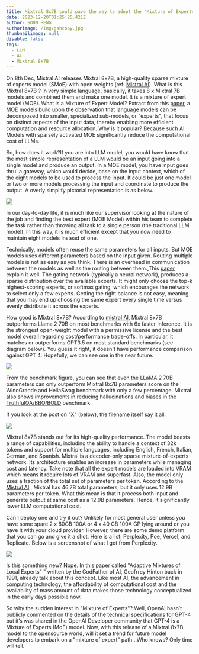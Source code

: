 ```yaml
---
title: Mixtral 8x7B could pave the way to adopt the "Mixture of Experts" model
date: 2023-12-20T01:25:25.421Z
author: SOON HENG
authorimage: /img/gshcopy.jpg
thumbnailimage: null
disable: false
tags:
  - LLM
  - AI
  - Mixtral 8x7B
---
```

On 8th Dec, Mistral AI releases Mixtral 8x7B, a high-quality sparse mixture of experts model (SMoE) with open weights (ref: [Mistral AI](https://mistral.ai/news/mixtral-of-experts/)). What is this Mixtral 8x7B ? In very simple language, basically, it takes 8 x Mixtral 7B models and combined them and make one model. It is a mixture of expert model (MOE). What is a Mixture of Expert Model? Extract from this [paper](https://arxiv.org/pdf/2305.14705.pdf), a MOE models build upon the observation that language models can be decomposed into smaller, specialized sub-models, or "experts", that focus on distinct aspects of the input data, thereby enabling more efficient computation and resource allocation. Why is it popular? Because such AI Models with sparsely activated MOE significantly reduce the computational cost of LLMs.

So, how does it work?If you are into LLM model, you would have know that the most simple representation of a LLM would be an input going into a single model and produce an output. In a MOE model, you have input goes thru' a gateway, which would decide, base on the input context, which of the eight models to be used to process the input. It could be just one model or two or more models processing the input and coordinate to produce the output. A overly simplify pictorial representation is as below.

[![](https://soonhengblog.files.wordpress.com/2023/12/image-6.png?w=900)](https://soonhengblog.files.wordpress.com/2023/12/image-6.png)

In our day-to-day life, it is much like our supervisor looking at the nature of the job and finding the best expert (MOE Model) within his team to complete the task rather than throwing all task to a single person (the traditional LLM model). In this way, it is much efficient except that you now need to maintain eight models instead of one.

Technically, models often reuse the same parameters for all inputs. But MOE models uses different parameters based on the input given. Routing multiple models is not as easy as you think. There is an overhead in communication between the models as well as the routing between them.[ ](https://arxiv.org/abs/2101.03961)This [paper](https://arxiv.org/abs/2101.03961) explain it well. The gating network (typically a neural network), produces a sparse distribution over the available experts. It might only choose the top-k highest-scoring experts, or softmax gating, which encourages the network to select only a few experts. Getting the right balance is not easy, meaning that you may end up choosing the same expert every single time versus evenly distribute it across the experts.

How good is Mixtral 8x7B? According to [mistral AI](https://mistral.ai/news/mixtral-of-experts/), Mixtral 8x7B outperforms Llama 2 70B on most benchmarks with 6x faster inference. It is the strongest open-weight model with a permissive license and the best model overall regarding cost/performance trade-offs. In particular, it matches or outperforms GPT3.5 on most standard benchmarks (see diagram below). You guess it right, it doesn't have performance comparison against GPT 4. Hopefully, we can see one in the near future.

[![](https://soonhengblog.files.wordpress.com/2023/12/image-7.png?w=890)](https://soonhengblog.files.wordpress.com/2023/12/image-7.png)

From the benchmark figure, you can see that even the LLaMA 2 70B parameters can only outperform Mixtral 8x7B parameters score on the WinoGrande and HellaSwag benchmark with only a few percentage. Mixtral also shows improvements in reducing hallucinations and biases in the [TruthfulQA/BBQ/BOLD](https://mistral.ai/news/mixtral-of-experts/) benchmark.

If you look at the post on "X" (below), the filename itself say it all.

[![](https://soonhengblog.files.wordpress.com/2023/12/image-8.png?w=521)](https://soonhengblog.files.wordpress.com/2023/12/image-8.png)

Mixtral 8x7B stands out for its high-quality performance. The model boasts a range of capabilities, including the ability to handle a context of 32k tokens and support for multiple languages, including English, French, Italian, German, and Spanish. Mixtral is a decoder-only sparse mixture-of-experts network. Its architecture enables an increase in parameters while managing cost and latency. Take note that all the expert models are loaded into VRAM which means it require lots of VRAM and superfast. Also, the model only uses a fraction of the total set of parameters per token. According to the [Mistral AI](https://mistral.ai/news/mixtral-of-experts/) , Mixtral has 46.7B total parameters, but it only uses 12.9B parameters per token. What this mean is that it process both input and generate output at same cost as a 12.9B parameters. Hence, it significantly lower LLM computational cost.

Can I deploy one and try it out? Unlikely for most general user unless you have some spare 2 x 80GB 100A or 4 x 40 GB 100A GP lying around or you have it with your cloud provider. However, there are some demo platform that you can go and give it a shot. Here is a list: Perplexity, Poe, Vercel, and Replicate. Below is a screenshot of what I got from Perplexity.

[![](https://soonhengblog.files.wordpress.com/2023/12/image-5.png?w=1024)](https://soonhengblog.files.wordpress.com/2023/12/image-5.png)

Is this something new? Nope. In this [paper](https://ieeexplore.ieee.org/document/6797059) called "Adaptive Mixtures of Local Experts" " written by the GodFather of AI, Geofrrey Hinton back in 1991, already talk about this concept. Like most AI, the advancement in computing technology, the affordability of computational cost and the availability of mass amount of data makes those technology conceptualized in the early days possible now.

So why the sudden interest in "Mixture of Experts"? Well, OpenAI hasn’t publicly commented on the details of the technical specifications for GPT-4 but it’s was shared in the OpenAI Developer community that GPT-4 is a Mixture of Experts (MoE) model. Now, with this release of a Mixtral 8x7B model to the opensource world, will it set a trend for future model developers to embark on a "mixture of expert" path...Who knows? Only time will tell.